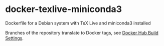 # docker-texlive-miniconda3

Dockerfile for a Debian system with TeX Live and miniconda3 installed

Branches of the repository translate to Docker tags, see
[Docker Hub Build Settings](https://hub.docker.com/r/pycnic/texlive-miniconda3/~/settings/automated-builds/).
